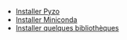 ---
---

- [Installer Pyzo](tuto/tuto_pyzo1.html)
- [Installer Miniconda](tuto/tuto_pyzo2.html) 
- [Installer quelques bibliothèques](tuto/tuto_pyzo3.html)